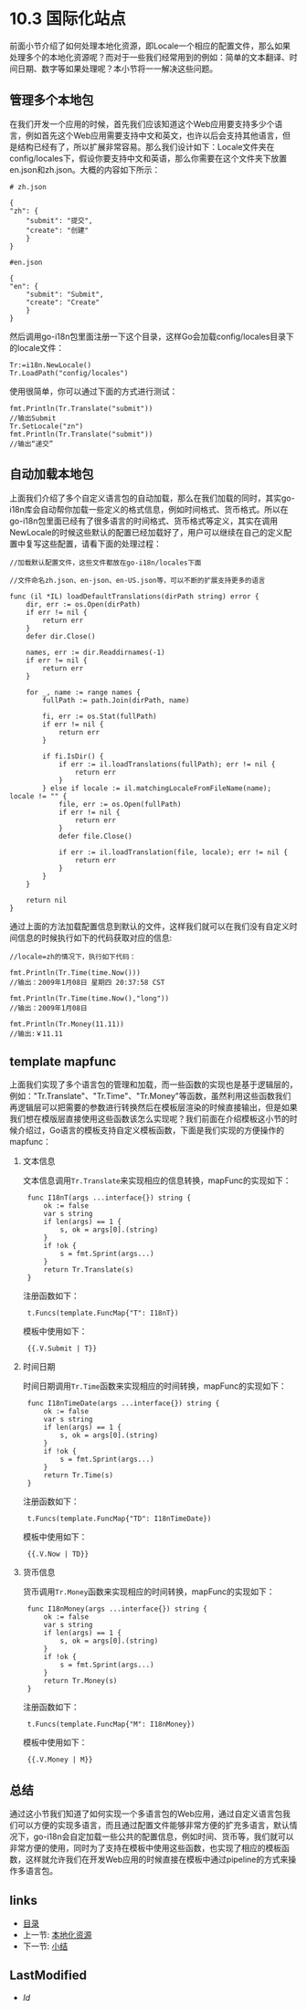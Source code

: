 # 10.3 国际化站点
前面小节介绍了如何处理本地化资源，即Locale一个相应的配置文件，那么如果处理多个的本地化资源呢？而对于一些我们经常用到的例如：简单的文本翻译、时间日期、数字等如果处理呢？本小节将一一解决这些问题。
## 管理多个本地包
在我们开发一个应用的时候，首先我们应该知道这个Web应用要支持多少个语言，例如首先这个Web应用需要支持中文和英文，也许以后会支持其他语言，但是结构已经有了，所以扩展非常容易。那么我们设计如下：Locale文件夹在config/locales下，假设你要支持中文和英语，那么你需要在这个文件夹下放置en.json和zh.json。大概的内容如下所示：
	
	# zh.json

	{
    "zh": {
        "submit": "提交",
        "create": "创建"
    	}
	}

	#en.json

	{
    "en": {
        "submit": "Submit",
        "create": "Create"
    	}
	}

然后调用go-i18n包里面注册一下这个目录，这样Go会加载config/locales目录下的locale文件：

	Tr:=i18n.NewLocale()	
	Tr.LoadPath("config/locales")
	
使用很简单，你可以通过下面的方式进行测试：

	fmt.Println(Tr.Translate("submit"))
	//输出Submit
	Tr.SetLocale("zn")
	fmt.Println(Tr.Translate("submit"))
	//输出“递交”

## 自动加载本地包
上面我们介绍了多个自定义语言包的自动加载，那么在我们加载的同时，其实go-i18n库会自动帮你加载一些定义的格式信息，例如时间格式、货币格式。所以在go-i18n包里面已经有了很多语言的时间格式、货币格式等定义，其实在调用NewLocale的时候这些默认的配置已经加载好了，用户可以继续在自己的定义配置中复写这些配置，请看下面的处理过程：

	//加载默认配置文件，这些文件都放在go-i18n/locales下面

	//文件命名zh.json、en-json、en-US.json等，可以不断的扩展支持更多的语言
	
	func (il *IL) loadDefaultTranslations(dirPath string) error {
		dir, err := os.Open(dirPath)
		if err != nil {
			return err
		}
		defer dir.Close()
	
		names, err := dir.Readdirnames(-1)
		if err != nil {
			return err
		}
	
		for _, name := range names {
			fullPath := path.Join(dirPath, name)
	
			fi, err := os.Stat(fullPath)
			if err != nil {
				return err
			}
	
			if fi.IsDir() {
				if err := il.loadTranslations(fullPath); err != nil {
					return err
				}
			} else if locale := il.matchingLocaleFromFileName(name); locale != "" {
				file, err := os.Open(fullPath)
				if err != nil {
					return err
				}
				defer file.Close()
	
				if err := il.loadTranslation(file, locale); err != nil {
					return err
				}
			}
		}
	
		return nil
	}

通过上面的方法加载配置信息到默认的文件，这样我们就可以在我们没有自定义时间信息的时候执行如下的代码获取对应的信息:

	//locale=zh的情况下，执行如下代码：

	fmt.Println(Tr.Time(time.Now()))
	//输出：2009年1月08日 星期四 20:37:58 CST

	fmt.Println(Tr.Time(time.Now(),"long"))
	//输出：2009年1月08日

	fmt.Println(Tr.Money(11.11))
	//输出:￥11.11

## template mapfunc
上面我们实现了多个语言包的管理和加载，而一些函数的实现也是基于逻辑层的，例如："Tr.Translate"、"Tr.Time"、"Tr.Money"等函数，虽然利用这些函数我们再逻辑层可以把需要的参数进行转换然后在模板层渲染的时候直接输出，但是如果我们想在模版层直接使用这些函数该怎么实现呢？我们前面在介绍模板这小节的时候介绍过，Go语言的模板支持自定义模板函数，下面是我们实现的方便操作的mapfunc：

1. 文本信息

	文本信息调用`Tr.Translate`来实现相应的信息转换，mapFunc的实现如下：

		func I18nT(args ...interface{}) string {
			ok := false
			var s string
			if len(args) == 1 {
				s, ok = args[0].(string)
			}
			if !ok {
				s = fmt.Sprint(args...)
			}
			return Tr.Translate(s)
		}

	注册函数如下：

		t.Funcs(template.FuncMap{"T": I18nT})

	模板中使用如下：

		{{.V.Submit | T}}

	
2. 时间日期

	时间日期调用`Tr.Time`函数来实现相应的时间转换，mapFunc的实现如下：

		func I18nTimeDate(args ...interface{}) string {
			ok := false
			var s string
			if len(args) == 1 {
				s, ok = args[0].(string)
			}
			if !ok {
				s = fmt.Sprint(args...)
			}
			return Tr.Time(s)
		}

	注册函数如下：

		t.Funcs(template.FuncMap{"TD": I18nTimeDate})

	模板中使用如下：

		{{.V.Now | TD}}	
3. 货币信息

	货币调用`Tr.Money`函数来实现相应的时间转换，mapFunc的实现如下：

		func I18nMoney(args ...interface{}) string {
			ok := false
			var s string
			if len(args) == 1 {
				s, ok = args[0].(string)
			}
			if !ok {
				s = fmt.Sprint(args...)
			}
			return Tr.Money(s)
		}

	注册函数如下：

		t.Funcs(template.FuncMap{"M": I18nMoney})

	模板中使用如下：

		{{.V.Money | M}}

## 总结
通过这小节我们知道了如何实现一个多语言包的Web应用，通过自定义语言包我们可以方便的实现多语言，而且通过配置文件能够非常方便的扩充多语言，默认情况下，go-i18n会自定加载一些公共的配置信息，例如时间、货币等，我们就可以非常方便的使用，同时为了支持在模板中使用这些函数，也实现了相应的模板函数，这样就允许我们在开发Web应用的时候直接在模板中通过pipeline的方式来操作多语言包。

## links
  * [目录](<preface.md>)
  * 上一节: [本地化资源](<10.2.md>)
  * 下一节: [小结](<10.4.md>)

## LastModified
  * $Id$
